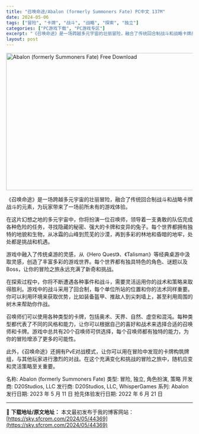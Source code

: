 ```yaml
---
title: "召唤命途/Abalon (formerly Summoners Fate) PC中文 137M"
date: 2024-05-06
tags: ["冒险", "卡牌", "战斗", "战略", "探索", "独立"]
categories: ["PC游戏下载", "PC游戏专区"]
excerpt: "《召唤命途》是一场跨越多元宇宙的壮丽冒险，融合了传统回合制战斗和战略卡牌战斗的元素，为玩家带来了一场前所未有的游戏体验。 在这片幻想之地的多元宇宙中，你将扮演一位召唤师，领导着一支勇敢的队伍完成各种危险的任务，寻找隐藏的秘密、强大的卡牌和变异的兔子。每个世界都拥有独特的地貌和生物，从冰霜的山峰到荒芜&hellip;"
layout: post
---
```


<img class="igg-image-content aligncenter" title="Abalon (formerly Summoners Fate) Free Download" src="https://sky.sfcrom.com/wp-content/uploads/2024/05/79d52-Abalon-formerly-Summoners-Fate-Free-Download.jpg" alt="Abalon (formerly Summoners Fate) Free Download" width="660" height="370" />

《召唤命途》是一场跨越多元宇宙的壮丽冒险，融合了传统回合制战斗和战略卡牌战斗的元素，为玩家带来了一场前所未有的游戏体验。

在这片幻想之地的多元宇宙中，你将扮演一位召唤师，领导着一支勇敢的队伍完成各种危险的任务，寻找隐藏的秘密、强大的卡牌和变异的兔子。每个世界都拥有独特的地貌和生物，从冰霜的山峰到荒芜的沙漠，再到多彩的林地和昏暗的地牢，处处都是挑战和机遇。

游戏中融入了传统桌游的灵感，从《Hero Quest》、《Talisman》等经典桌游中汲取灵感，创造了丰富多彩的游戏世界。每个世界都有独具特色的角色、谜题以及Boss，让你的冒险之旅永远充满了新奇和挑战。

在探索过程中，你将不断遭遇各种事件和战斗，需要灵活运用你的战术和策略来取得胜利。游戏中的战斗采用了回合制，每个单位所站的位置和你的法术同样重要。你可以利用环境来获取优势，比如装备盔甲、推敌人到尖刺墙上，甚至利用周围的树木来帮助你作战。

召唤师们可以使用各种类型的卡牌，包括奥术、天界、自然、虚空和混沌。每种类型都代表了不同的风格和能力，让你可以根据自己的喜好和战术来选择合适的召唤师和卡牌。游戏中总共有20个召唤师可供选择，每个召唤师都有独特的能力，为你的冒险增添了更多的可能性。

此外，《召唤命途》还拥有PvE对战模式，让你可以用在冒险中发现的卡牌构筑牌组，与其他玩家进行激烈的对战。在这个充满变化和挑战的冒险之旅中，随机应变和灵活策略至关重要。

名称: Abalon (formerly Summoners Fate)
类型: 冒险, 独立, 角色扮演, 策略
开发商: D20Studios, LLC
发行商: D20Studios, LLC, WhisperGames
系列: Abalon
发行日期: 2023 年 5 月 11 日
抢先体验发行日期: 2022 年 6 月 21 日

---
📖 **下载地址/原文地址：** 本文最初发布于我的博客网站：[https://sky.sfcrom.com/2024/05/44369](https://sky.sfcrom.com/2024/05/44369)
